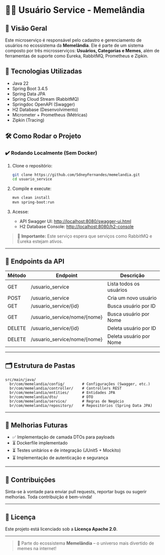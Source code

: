 # 🧑‍💻 Usuário Service - Memelândia

## 📄 Visão Geral

Este microserviço é responsável pelo cadastro e gerenciamento de usuários no ecossistema da **Memelândia**. Ele é parte de um sistema composto por três microsserviços: **Usuários, Categorias e Memes**, além de ferramentas de suporte como Eureka, RabbitMQ, Prometheus e Zipkin.

## 🚀 Tecnologias Utilizadas

* Java 22
* Spring Boot 3.4.5
* Spring Data JPA
* Spring Cloud Stream (RabbitMQ)
* Springdoc OpenAPI (Swagger)
* H2 Database (Desenvolvimento)
* Micrometer + Prometheus (Métricas)
* Zipkin (Tracing)

## 🛠️ Como Rodar o Projeto

### ✔️ Rodando Localmente (Sem Docker)

1. Clone o repositório:

   ```bash
   git clone https://github.com/SdneyFernandes/memelandia.git
   cd usuario_service
   ```
2. Compile e execute:

   ```bash
   mvn clean install
   mvn spring-boot:run
   ```
3. Acesse:

   * API Swagger UI: [http://localhost:8080/swagger-ui.html](http://localhost:8080/swagger-ui.html)
   * H2 Database Console: [http://localhost:8080/h2-console](http://localhost:8080/h2-console)

> 🔸 **Importante:** Este serviço espera que serviços como RabbitMQ e Eureka estejam ativos. 

---

## 📂 Endpoints da API

| Método | Endpoint                      | Descrição               |
| ------ | ----------------------        | ----------------------- |
| GET    | /usuario\_service             | Lista todos os usuários |
| POST   | /usuario\_service             | Cria um novo usuário    |
| GET    | /usuario\_service/{id}        | Busca usuário por ID    |
| GET    | /usuario\_service/nome/{nome} | Busca usuário por Nome  |
| DELETE | /usuario\_service/{id}        | Deleta usuário por ID   |
| DELETE | /usuario\_service/nome/{nome} | Deleta usuário por Nome |

---

## 🗂️ Estrutura de Pastas

```
src/main/java/
  br/com/memelandia/config/        # Configurações (Swagger, etc.)
  br/com/memelandia/controller/    # Controllers REST
  br/com/memelandia/entities/      # Entidades JPA
  br/com/memelandia/dto/           # DTO
  br/com/memelandia/service/       # Regras de Negócio
  br/com/memelandia/repository/    # Repositórios (Spring Data JPA)
```

---

## 💪 Melhorias Futuras

* ✅ Implementação de camada DTOs para payloads
* ⏳ Dockerfile implementado
* ⏳ Testes unitários e de integração (JUnit5 + Mockito)
* ⏳ Implementação de autenticação e segurança

---

## 👥 Contribuições

Sinta-se à vontade para enviar pull requests, reportar bugs ou sugerir melhorias. Toda contribuição é bem-vinda!

---

## 📜 Licença

Este projeto está licenciado sob a **Licença Apache 2.0**.

---

> 🌟 Parte do ecossistema **Memelândia** – o universo mais divertido de memes na internet!
